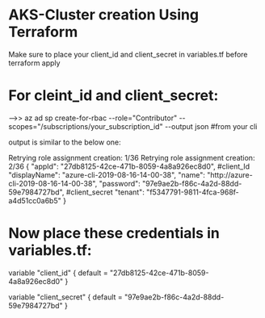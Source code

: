 # AKS-Cluster creation Using Terraform

Make sure to place your client_id and client_secret in variables.tf before terraform apply

# For cleint_id and client_secret:
-->> az ad sp create-for-rbac --role="Contributor" --scopes="/subscriptions/your_subscription_id" --output json     #from your cli


output is similar to the below one:

Retrying role assignment creation: 1/36
Retrying role assignment creation: 2/36
{
  "appId": "27db8125-42ce-471b-8059-4a8a926ec8d0",    #client_Id
  "displayName": "azure-cli-2019-08-16-14-00-38",
  "name": "http://azure-cli-2019-08-16-14-00-38",
  "password": "97e9ae2b-f86c-4a2d-88dd-59e7984727bd",  #client_secret
  "tenant": "f5347791-9811-4fca-968f-a4d51cc0a6b5"
}


# Now place these credentials in variables.tf:

variable "client_id" { default = "27db8125-42ce-471b-8059-4a8a926ec8d0" }

variable "client_secret" { default = "97e9ae2b-f86c-4a2d-88dd-59e7984727bd" }

